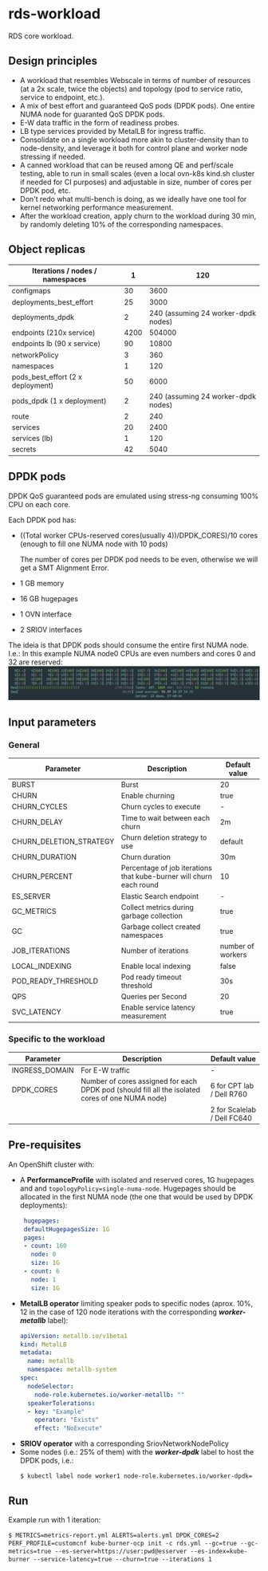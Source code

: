 # rds-workload

RDS core workload.

## Design principles

 - A workload that resembles Webscale in terms of number of resources (at a 2x scale, twice the objects) and topology (pod to service ratio, service to endpoint, etc.).
 - A mix of best effort and guaranteed QoS pods (DPDK pods). One entire NUMA node for guaranted QoS DPDK pods.
 - E-W data traffic in the form of readiness probes.
 - LB type services provided by MetalLB for ingress traffic.
 - Consolidate on a single workload more akin to cluster-density than to node-density, and leverage it both for control plane and worker node stressing if needed.
 - A canned workload that can be reused among QE and perf/scale testing, able to run in small scales (even a local ovn-k8s kind.sh cluster if needed for CI purposes) and adjustable in size, number of cores per DPDK pod, etc.
 - Don't redo what multi-bench is doing, as we ideally have one tool for kernel networking performance measurement.
 - After the workload creation, apply churn to the workload during 30 min, by randomly deleting 10% of the corresponding namespaces.

## Object replicas

| Iterations / nodes / namespaces   | 1    | 120                                 |
| --------------------------------- | ---- | ----------------------------------- |
| configmaps                        | 30   | 3600                                |
| deployments_best_effort           | 25   | 3000                                |
| deployments_dpdk                  | 2    | 240 (assuming 24 worker-dpdk nodes) |
| endpoints (210x service)          | 4200 | 504000                              |
| endpoints lb (90 x service)       | 90   | 10800                               |
| networkPolicy                     | 3    | 360                                 |
| namespaces                        | 1    | 120                                 |
| pods_best_effort (2 x deployment) | 50   | 6000                                |
| pods_dpdk (1 x deployment)        | 2    | 240 (assuming 24 worker-dpdk nodes) |
| route                             | 2    | 240                                 |
| services                          | 20   | 2400                                |
| services (lb)                     | 1    | 120                                 |
| secrets                           | 42   | 5040                                |

## DPDK pods

DPDK QoS guaranteed pods are emulated using stress-ng consuming 100% CPU on each core.

Each DPDK pod has:
 - ((Total worker CPUs-reserved cores(usually 4))/DPDK_CORES)/10 cores (enough to fill one NUMA node with 10 pods)

     The number of cores per DPDK pod needs to be even, otherwise we will get a SMT Alignment Error.
 - 1 GB memory
 - 16 GB hugepages
 - 1 OVN interface
 - 2 SRIOV interfaces

The ideia is that DPDK pods should consume the entire first NUMA node. I.e.: In this example NUMA node0 CPUs are even numbers and cores 0 and 32 are reserved:
     ![](./img/dpdk_pods.png)

## Input parameters

### General

| Parameter               | Description                                                         | Default value     |
| ----------------------- | ------------------------------------------------------------------- | ----------------- |
| BURST                   | Burst                                                               | 20                |
| CHURN                   | Enable churning                                                     | true              |
| CHURN_CYCLES            | Churn cycles to execute                                             | -                 |
| CHURN_DELAY             | Time to wait between each churn                                     | 2m                |
| CHURN_DELETION_STRATEGY | Churn deletion strategy to use                                      | default           |
| CHURN_DURATION          | Churn duration                                                      | 30m               |
| CHURN_PERCENT           | Percentage of job iterations that kube-burner will churn each round | 10                |
| ES_SERVER               | Elastic Search endpoint                                             | -                 |
| GC_METRICS              | Collect metrics during garbage collection                           | true              |
| GC                      | Garbage collect created namespaces                                  | true              |
| JOB_ITERATIONS          | Number of iterations                                                | number of workers |
| LOCAL_INDEXING          | Enable local indexing                                               | false             |
| POD_READY_THRESHOLD     | Pod ready timeout threshold                                         | 30s               |
| QPS                     | Queries per Second                                                  | 20                |
| SVC_LATENCY             | Enable service latency measurement                                  | true              |


### Specific to the workload

| Parameter      | Description                                                                                      | Default value               |
| -------------- | ------------------------------------------------------------------------------------------------ | --------------------------- |
| INGRESS_DOMAIN | For E-W traffic                                                                                  | -                           |
| DPDK_CORES     | Number of cores assigned for each DPDK pod (should fill all the isolated cores of one NUMA node) | 6 for CPT lab / Dell R760   |
|                |                                                                                                  | 2 for Scalelab / Dell FC640 |

## Pre-requisites

An OpenShift cluster with:
 - A **PerformanceProfile** with isolated and reserved cores, 1G hugepages and and `topologyPolicy=single-numa-node`. Hugepages should be allocated in the first NUMA node (the one that would be used by DPDK deployments):
     ```yaml
      hugepages:
      defaultHugepagesSize: 1G
      pages:
      - count: 160
        node: 0
        size: 1G
      - count: 6
        node: 1
        size: 1G
     ```
 - **MetalLB operator** limiting speaker pods to specific nodes (aprox. 10%, 12 in the case of 120 node iterations with the corresponding ***worker-metallb*** label):
     ```yaml
     apiVersion: metallb.io/v1beta1
     kind: MetalLB
     metadata:
       name: metallb
       namespace: metallb-system
     spec:
       nodeSelector:
         node-role.kubernetes.io/worker-metallb: ""
       speakerTolerations:
       - key: "Example"
         operator: "Exists"
         effect: "NoExecute"
     ```
 - **SRIOV operator** with a corresponding SriovNetworkNodePolicy
 - Some nodes (i.e.: 25% of them) with the ***worker-dpdk*** label to host the DPDK pods, i.e.:
     ```
     $ kubectl label node worker1 node-role.kubernetes.io/worker-dpdk=
     ```

## Run

Example run with 1 iteration:
```
$ METRICS=metrics-report.yml ALERTS=alerts.yml DPDK_CORES=2 PERF_PROFILE=customcnf kube-burner-ocp init -c rds.yml --gc=true --gc-metrics=true --es-server=https://user:pwd@esserver --es-index=kube-burner --service-latency=true --churn=true --iterations 1
```
